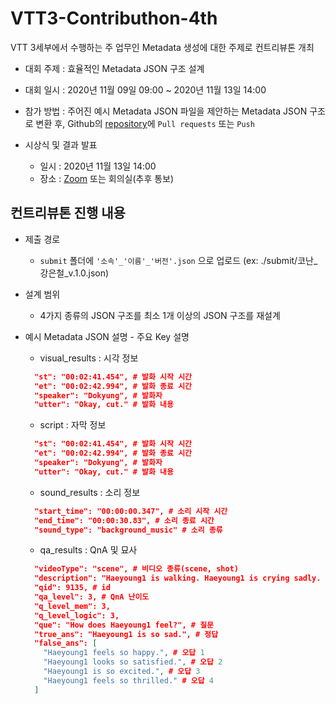 # VTT3-Contributhon-4th

VTT 3세부에서 수행하는 주 업무인 Metadata 생성에 대한 주제로 컨트리뷰톤 개최

- 대회 주제 : 효율적인 Metadata JSON 구조 설계
- 대회 일시 : 2020년 11월 09일 09:00 ~ 2020년 11월 13일 14:00
- 참가 방법 : 주어진 예시 Metadata JSON 파일을 제안하는 Metadata JSON 구조로 변환 후, Github의 [repository](https://github.com/Konan-AITeam/VTT3-Contributhon-4th)에 `Pull requests` 또는 `Push`

- 시상식 및 결과 발표
  - 일시 : 2020년 11월 13일 14:00
  - 장소 : [Zoom](https://zoom.us/j/95285782221?pwd=VVNtTXVlU094UkhlR1VZR0I3eURBdz09) 또는 회의실(추후 통보)

## 컨트리뷰톤 진행 내용

- 제출 경로
  - `submit` 폴더에 `'소속'_'이름'_'버전'.json` 으로 업로드 (ex: ./submit/코난_강은철_v.1.0.json)

- 설계 범위
  - 4가지 종류의 JSON 구조를 최소 1개 이상의 JSON 구조를 재설계

- 예시 Metadata JSON 설명 - 주요 Key 설명
  - visual_results : 시각 정보
  ``` json
    "st": "00:02:41.454", # 발화 시작 시간
    "et": "00:02:42.994", # 발화 종료 시간
    "speaker": "Dokyung", # 발화자
    "utter": "Okay, cut." # 발화 내용
  ```
  - script : 자막 정보
  ``` json
    "st": "00:02:41.454", # 발화 시작 시간
    "et": "00:02:42.994", # 발화 종료 시간
    "speaker": "Dokyung", # 발화자
    "utter": "Okay, cut." # 발화 내용
  ```
  - sound_results : 소리 정보
  ``` json
    "start_time": "00:00:00.347", # 소리 시작 시간
    "end_time": "00:00:30.83", # 소리 종료 시간
    "sound_type": "background_music" # 소리 종류
  ```
  - qa_results : QnA 및 묘사
  ``` json
    "videoType": "scene", # 비디오 종류(scene, shot)
    "description": "Haeyoung1 is walking. Haeyoung1 is crying sadly. Haeyoung1 is wearing a coat.", # 묘사
    "qid": 9135, # id
    "qa_level": 3, # QnA 난이도
    "q_level_mem": 3,
    "q_level_logic": 3,
    "que": "How does Haeyoung1 feel?", # 질문
    "true_ans": "Haeyoung1 is so sad.", # 정답
    "false_ans": [
      "Haeyoung1 feels so happy.", # 오답 1
      "Haeyoung1 looks so satisfied.", # 오답 2
      "Haeyoung1 is so excited.", # 오답 3
      "Haeyoung1 feels so thrilled." # 오답 4
    ]
  ```
